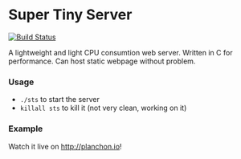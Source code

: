 # Super Tiny Server
[![Build Status](https://travis-ci.com/planchon/super-tiny-server.svg?branch=master)](https://travis-ci.com/planchon/super-tiny-server)

A lightweight and light CPU consumtion web server. Written in C for performance. Can host static webpage without problem.
### Usage
* `./sts` to start the server
* `killall sts` to kill it (not very clean, working on it)

### Example
Watch it live on http://planchon.io!
